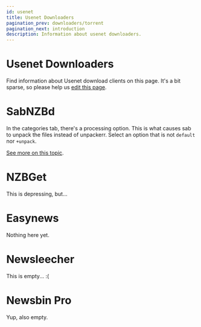 ```yaml
---
id: usenet
title: Usenet Downloaders
pagination_prev: downloaders/torrent
pagination_next: introduction
description: Information about usenet downloaders.
---
```


# Usenet Downloaders

Find information about Usenet download clients on this page. It's a bit sparse, so please help us
[edit this page](https://github.com/Unpackerr/unpackerr.github.io/blob/main/docs/downloaders/usenet.md).

# SabNZBd

In the categories tab, there's a processing option.
This is what causes sab to unpack the files instead of unpackerr.
Select an option that is not `default` nor `+unpack`.

[See more on this topic](https://github.com/Unpackerr/unpackerr/issues/285).

# NZBGet

This is depressing, but...

# Easynews

Nothing here yet.

# Newsleecher

This is empty... :(

# Newsbin Pro

Yup, also empty.
